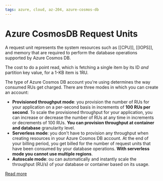 ```yaml
---
tags: azure, cloud, az-204, azure-cosmos-db
---
```


# Azure CosmosDB Request Units

A request unit represents the system resources such as [[CPU]], [[IOPS]], and memory that are required to perform the database operations supported by Azure Cosmos DB.

The cost to do a point read, which is fetching a single item by its ID _and_ partition key value, for a 1-KB item is 1RU.

The type of Azure Cosmos DB account you're using determines the way consumed RUs get charged. There are three modes in which you can create an account:

- **Provisioned throughput mode**: you provision the number of RUs for your application on a per-second basis in increments of **100 RUs per second**. To scale the provisioned throughput for your application, you can increase or decrease the number of RUs at any time in increments or decrements of 100 RUs. **You can provision throughput at container and database** granularity level.
- **Serverless mode**: you don't have to provision any throughput when creating resources in your Azure Cosmos DB account. At the end of your billing period, you get billed for the number of request units that have been consumed by your database operations. **With serverless mode you cannot use multiple regions**.
- **Autoscale mode**: ou can automatically and instantly scale the throughput (RU/s) of your database or container based on its usage.

[Read more](https://learn.microsoft.com/en-gb/azure/cosmos-db/throughput-serverless)

